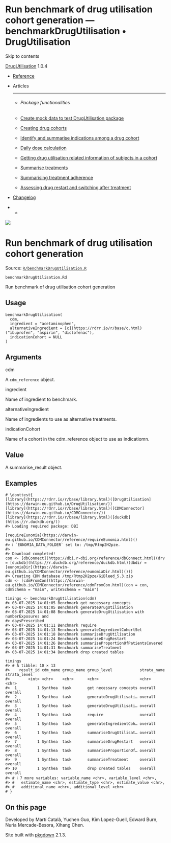 # Run benchmark of drug utilisation cohort generation — benchmarkDrugUtilisation • DrugUtilisation

Skip to contents

[DrugUtilisation](../index.html) 1.0.4

  * [Reference](../reference/index.html)
  * Articles
    * * * *

    * ###### Package functionalities

    * [Create mock data to test DrugUtilisation package](../articles/mock_data.html)
    * [Creating drug cohorts](../articles/create_cohorts.html)
    * [Identify and summarise indications among a drug cohort](../articles/indication.html)
    * [Daily dose calculation](../articles/daily_dose_calculation.html)
    * [Getting drug utilisation related information of subjects in a cohort](../articles/drug_utilisation.html)
    * [Summarise treatments](../articles/summarise_treatments.html)
    * [Summarising treatment adherence](../articles/treatment_discontinuation.html)
    * [Assessing drug restart and switching after treatment](../articles/drug_restart.html)
  * [Changelog](../news/index.html)


  *   * [](https://github.com/darwin-eu/DrugUtilisation/)



![](../logo.png)

# Run benchmark of drug utilisation cohort generation

Source: [`R/benchmarkDrugUtilisation.R`](https://github.com/darwin-eu/DrugUtilisation/blob/v1.0.4/R/benchmarkDrugUtilisation.R)

`benchmarkDrugUtilisation.Rd`

Run benchmark of drug utilisation cohort generation

## Usage
    
    
    benchmarkDrugUtilisation(
      cdm,
      ingredient = "acetaminophen",
      alternativeIngredient = [c](https://rdrr.io/r/base/c.html)("ibuprofen", "aspirin", "diclofenac"),
      indicationCohort = NULL
    )

## Arguments

cdm
    

A `cdm_reference` object.

ingredient
    

Name of ingredient to benchmark.

alternativeIngredient
    

Name of ingredients to use as alternative treatments.

indicationCohort
    

Name of a cohort in the cdm_reference object to use as indicatiomn.

## Value

A summarise_result object.

## Examples
    
    
    # \donttest{
    [library](https://rdrr.io/r/base/library.html)([DrugUtilisation](https://darwin-eu.github.io/DrugUtilisation/))
    [library](https://rdrr.io/r/base/library.html)([CDMConnector](https://darwin-eu.github.io/CDMConnector/))
    [library](https://rdrr.io/r/base/library.html)([duckdb](https://r.duckdb.org/))
    #> Loading required package: DBI
    
    [requireEunomia](https://darwin-eu.github.io/CDMConnector/reference/requireEunomia.html)()
    #> ℹ `EUNOMIA_DATA_FOLDER` set to: /tmp/Rtmp2H2pze.
    #> 
    #> Download completed!
    con <- [dbConnect](https://dbi.r-dbi.org/reference/dbConnect.html)(drv = [duckdb](https://r.duckdb.org/reference/duckdb.html)(dbdir = [eunomiaDir](https://darwin-eu.github.io/CDMConnector/reference/eunomiaDir.html)()))
    #> Creating CDM database /tmp/Rtmp2H2pze/GiBleed_5.3.zip
    cdm <- [cdmFromCon](https://darwin-eu.github.io/CDMConnector/reference/cdmFromCon.html)(con = con, cdmSchema = "main", writeSchema = "main")
    
    timings <- benchmarkDrugUtilisation(cdm)
    #> 03-07-2025 14:01:05 Benchmark get necessary concepts
    #> 03-07-2025 14:01:05 Benchmark generateDrugUtilisation
    #> 03-07-2025 14:01:08 Benchmark generateDrugUtilisation with numberExposures and
    #> daysPrescribed
    #> 03-07-2025 14:01:11 Benchmark require
    #> 03-07-2025 14:01:13 Benchmark generateIngredientCohortSet
    #> 03-07-2025 14:01:18 Benchmark summariseDrugUtilisation
    #> 03-07-2025 14:01:24 Benchmark summariseDrugRestart
    #> 03-07-2025 14:01:26 Benchmark summariseProportionOfPatientsCovered
    #> 03-07-2025 14:01:31 Benchmark summariseTreatment
    #> 03-07-2025 14:01:34 Benchmark drop created tables
    
    timings
    #> # A tibble: 10 × 13
    #>    result_id cdm_name group_name group_level            strata_name strata_level
    #>        <int> <chr>    <chr>      <chr>                  <chr>       <chr>       
    #>  1         1 Synthea  task       get necessary concepts overall     overall     
    #>  2         1 Synthea  task       generateDrugUtilisati… overall     overall     
    #>  3         1 Synthea  task       generateDrugUtilisati… overall     overall     
    #>  4         1 Synthea  task       require                overall     overall     
    #>  5         1 Synthea  task       generateIngredientCoh… overall     overall     
    #>  6         1 Synthea  task       summariseDrugUtilisat… overall     overall     
    #>  7         1 Synthea  task       summariseDrugRestart   overall     overall     
    #>  8         1 Synthea  task       summariseProportionOf… overall     overall     
    #>  9         1 Synthea  task       summariseTreatment     overall     overall     
    #> 10         1 Synthea  task       drop created tables    overall     overall     
    #> # ℹ 7 more variables: variable_name <chr>, variable_level <chr>,
    #> #   estimate_name <chr>, estimate_type <chr>, estimate_value <chr>,
    #> #   additional_name <chr>, additional_level <chr>
    # }
    
    

## On this page

Developed by Martí Català, Yuchen Guo, Kim Lopez-Guell, Edward Burn, Nuria Mercade-Besora, Xihang Chen.

Site built with [pkgdown](https://pkgdown.r-lib.org/) 2.1.3.
